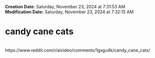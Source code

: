<div><b>Creation Date:</b> Saturday, November 23, 2024 at 7:31:53 AM<br></div>
<div><b>Modification Date:</b> Saturday, November 23, 2024 at 7:32:15 AM<br></div>
<div><h1>candy cane cats</h1></div>
<div><br></div>
<div>https://www.reddit.com/r/aivideo/comments/1gxgu4k/candy_cane_cats/</div>

